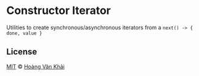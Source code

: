 # Constructor Iterator

Utilities to create synchronous/asynchronous iterators from a `next() -> { done, value }`

## License

[MIT](https://git.io/fxKXN) © [Hoàng Văn Khải](https://github.com/KSXGitHub)
